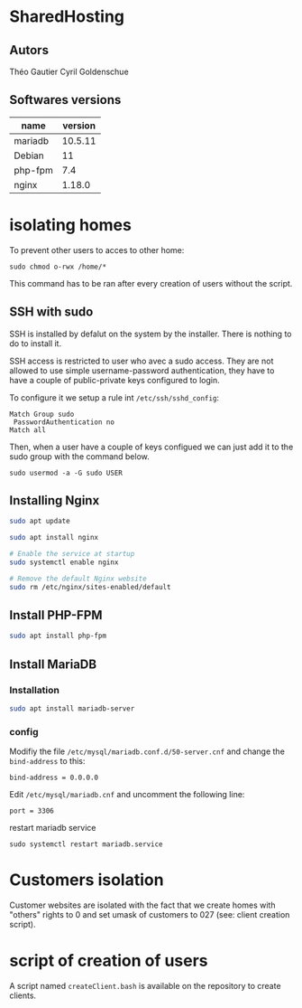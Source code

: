 #	SharedHosting

## Autors
Théo Gautier
Cyril Goldenschue

## Softwares versions

| name | version | 
| -------- | -------- |
| mariadb | 10.5.11 | 
| Debian | 11 | 
| php-fpm | 7.4 | 
| nginx | 1.18.0 |

# isolating homes
To prevent other users to acces to other home:
```
sudo chmod o-rwx /home/*
```

This command has to be ran after every creation of users without the script.


## SSH with sudo
SSH is installed by defalut on the system by the installer. There is nothing to do to install it.

SSH access is restricted to user who avec a sudo access. They are not allowed to use simple username-password authentication, they have to have a couple of public-private keys configured to login.

To configure it we setup a rule int `/etc/ssh/sshd_config`:

```
Match Group sudo
 PasswordAuthentication no
Match all
```

Then, when a user have a couple of keys configued we can just add it to the sudo group with the command below.

`sudo usermod -a -G sudo USER`




## Installing Nginx

```sh
sudo apt update

sudo apt install nginx

# Enable the service at startup
sudo systemctl enable nginx

# Remove the default Nginx website
sudo rm /etc/nginx/sites-enabled/default
```


## Install PHP-FPM

```sh
sudo apt install php-fpm
```



## Install MariaDB
### Installation

```sh
sudo apt install mariadb-server
```

### config

Modifiy the file `/etc/mysql/mariadb.conf.d/50-server.cnf` and change the `bind-address` to this:
```
bind-address = 0.0.0.0
```

Edit `/etc/mysql/mariadb.cnf` and uncomment the following line:
```
port = 3306
```

restart mariadb service
```
sudo systemctl restart mariadb.service
```


# Customers isolation
Customer websites are isolated with the fact that we create homes with "others" rights to 0 and set umask of customers to 027 (see: client creation script).

# script of creation of users

A script named `createClient.bash` is available on the repository to create clients.
